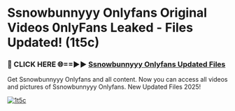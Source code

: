 # Ssnowbunnyyy Onlyfans Original Videos 0nlyFans Leaked - Files Updated! (1t5c)

<h3>🔴 CLICK HERE 🌐==►► <a href="https://tinyurl.com/ehrbuxhb" rel="nofollow">Ssnowbunnyyy Onlyfans Updated Files</a></h3>

Get Ssnowbunnyyy Onlyfans and all content. Now you can access all videos and pictures of Ssnowbunnyyy Onlyfans. New Updated Files 2025!

[![1t5c](https://i.imgur.com/lVYEuWS.gif)](https://tinyurl.com/ehrbuxhb)
